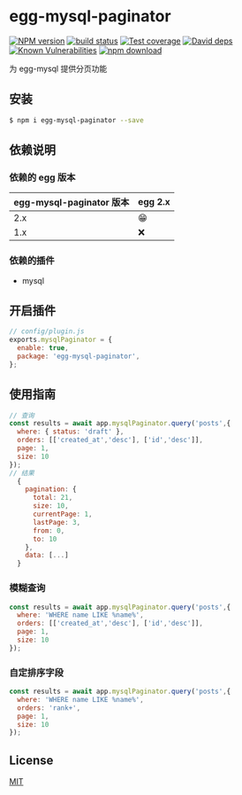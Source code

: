 # egg-mysql-paginator

[![NPM version][npm-image]][npm-url]
[![build status][travis-image]][travis-url]
[![Test coverage][codecov-image]][codecov-url]
[![David deps][david-image]][david-url]
[![Known Vulnerabilities][snyk-image]][snyk-url]
[![npm download][download-image]][download-url]

[npm-image]: https://img.shields.io/npm/v/egg-mysql-paginator.svg?style=flat-square
[npm-url]: https://npmjs.org/package/egg-mysql-paginator
[travis-image]: https://img.shields.io/travis/eggjs/egg-mysql-paginator.svg?style=flat-square
[travis-url]: https://travis-ci.org/eggjs/egg-mysql-paginator
[codecov-image]: https://img.shields.io/codecov/c/github/eggjs/egg-mysql-paginator.svg?style=flat-square
[codecov-url]: https://codecov.io/github/eggjs/egg-mysql-paginator?branch=master
[david-image]: https://img.shields.io/david/eggjs/egg-mysql-paginator.svg?style=flat-square
[david-url]: https://david-dm.org/eggjs/egg-mysql-paginator
[snyk-image]: https://snyk.io/test/npm/egg-mysql-paginator/badge.svg?style=flat-square
[snyk-url]: https://snyk.io/test/npm/egg-mysql-paginator
[download-image]: https://img.shields.io/npm/dm/egg-mysql-paginator.svg?style=flat-square
[download-url]: https://npmjs.org/package/egg-mysql-paginator

为 egg-mysql 提供分页功能

## 安装

```bash
$ npm i egg-mysql-paginator --save
```

## 依赖说明

### 依赖的 egg 版本

egg-mysql-paginator 版本 | egg 2.x
--- | ---
2.x | 😁
1.x | ❌

### 依赖的插件

- mysql

## 开启插件

```js
// config/plugin.js
exports.mysqlPaginator = {
  enable: true,
  package: 'egg-mysql-paginator',
};
```

## 使用指南

```javascript
// 查询
const results = await app.mysqlPaginator.query('posts',{
  where: { status: 'draft' },
  orders: [['created_at','desc'], ['id','desc']],
  page: 1,
  size: 10
});
// 结果
  {
    pagination: {
      total: 21,
      size: 10,
      currentPage: 1,
      lastPage: 3,
      from: 0,
      to: 10
    },
    data: [...]
  }
```

### 模糊查询

```javascript
const results = await app.mysqlPaginator.query('posts',{
  where: 'WHERE name LIKE %name%',
  orders: [['created_at','desc'], ['id','desc']],
  page: 1,
  size: 10
});
```

### 自定排序字段

```javascript
const results = await app.mysqlPaginator.query('posts',{
  where: 'WHERE name LIKE %name%',
  orders: 'rank+',
  page: 1,
  size: 10
});
```

## License

[MIT](LICENSE)
